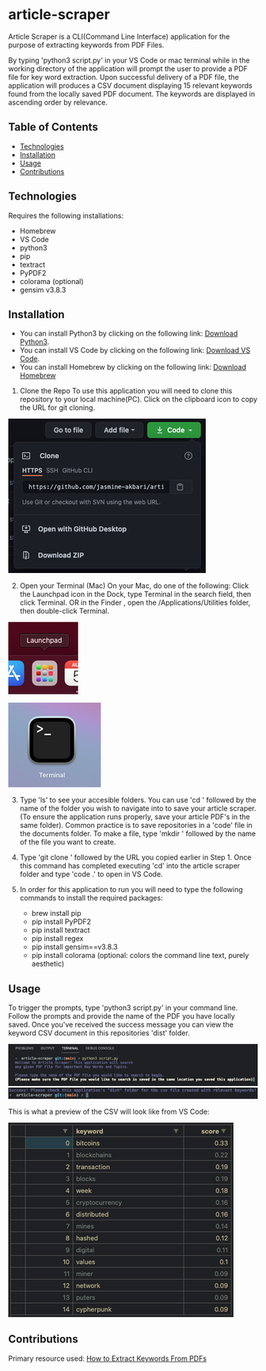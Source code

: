 # article-scraper

Article Scraper is a CLI(Command Line Interface) application for the purpose of extracting keywords from PDF Files. 

By typing 'python3 script.py' in your VS Code or mac terminal while in the working directory of the application will prompt the user to provide a PDF file for key word extraction. Upon successful delivery of a PDF file, the application will produces a CSV document displaying 15 relevant keywords found from the locally saved PDF document. The keywords are displayed in ascending order by relevance.

## Table of Contents

- [Technologies](Technologies)
- [Installation](Installation)
- [Usage](Usage)
- [Contributions](Contributions)

## Technologies

Requires the following installations:
- Homebrew
- VS Code
- python3
- pip
- textract
- PyPDF2
- colorama (optional)
- gensim v3.8.3

## Installation
- You can install Python3 by clicking on the following link: [Download Python3](https://www.python.org/downloads/).
- You can install VS Code by clicking on the following link: [Download VS Code](https://code.visualstudio.com/download).
- You can install Homebrew by clicking on the following link: [Download Homebrew](https://brew.sh/)

1. Clone the Repo
To use this application you will need to clone this repository to your local machine(PC). Click on the clipboard icon to copy the URL for git cloning.

![step1](/src/images/git-clone-img.png)

2. Open your Terminal (Mac)
On your Mac, do one of the following: Click the Launchpad icon in the Dock, type Terminal in the search field, then click Terminal. OR in the Finder , open the /Applications/Utilities folder, then double-click Terminal.

![step2](/src/images/launchpad-img.png)

![step2b](/src/images/terminal-icon-img.png)

3. Type 'ls' to see your accesible folders. You can use 'cd ' followed by the name of the folder you wish to navigate into to save your article scraper. (To ensure the application runs properly, save your article PDF's in the same folder). Common practice is to save repositories in a 'code' file in the documents folder. To make a file, type 'mkdir ' followed by the name of the file you want to create.

4. Type 'git clone ' followed by the URL you copied earlier in Step 1. Once this command has completed executing 'cd' into the 
article scraper folder and type 'code .' to open in VS Code.

5. In order for this application to run you will need to type the following commands to install the required packages:
    - brew install pip
    - pip install PyPDF2
    - pip install textract
    - pip install regex
    - pip install gensim==v3.8.3
    - pip install colorama (optional: colors the command line text, purely aesthetic)


## Usage

To trigger the prompts, type 'python3 script.py' in your command line. Follow the prompts and provide the name of the PDF you have locally saved. Once you've received the success message you can view the keyword CSV document in this repositories 'dist' folder.

![initial prompt](/src/images/initial-prompt.png)
![success message](/src/images/success-img.png)

This is what a preview of the CSV will look like from VS Code:

![sample preview](/src/images/sample-preview.png)

## Contributions

Primary resource used: [How to Extract Keywords From PDFs](https://towardsdatascience.com/how-to-extract-keywords-from-pdfs-and-arrange-in-order-of-their-weights-using-python-841556083341)